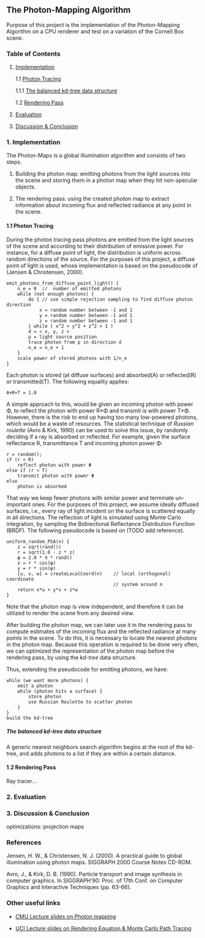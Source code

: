 ## The Photon-Mapping Algorithm

Purpose of this project is the implementation of the Photon-Mapping Algorithm on
a CPU renderer and test on a variation of the Cornell Box scene.

### Table of Contents

1. [Implementation](#1-implementation)

    1.1 [Photon Tracing](#11-photon-tracing)

    1.1.1 [The balanced kd-tree data structure](#the-balanced-kd-tree-data-structure)

    1.2 [Rendering Pass](#12-rendering-pass)

2. [Evaluation](#evaluation)

3. [Discussion & Conclusion](#discussion-&-conclusion)

### 1. Implementation

The Photon-Maps is a global illumination algorithm and consists of two steps.

1. Building the photon map: emitting photons from the light sources into the
   scene and storing them in a photon map when they hit non-specular objects. 

2. The rendering pass: using the created photon map to extract information about
   incoming flux and reflected radiance at any point in the scene.

#### 1.1 Photon Tracing

During the photon tracing pass photons are emitted from the light sources of
the scene and according to their distribution of emissive power. For instance,
for a diffuse point of light, the distribution is uniform across random
directions of the source. For the purposes of this project, a
diffuse point of light is used, whose implementation is based on the pseudocode
of (Jensen & Christensen, 2000).

```
emit_photons_from_diffuse_point_light() {
    n_e = 0  //  number of emitted photons
    while (not enough photons) {
        do { // use simple rejection sampling to find diffuse photon direction
            x = random number between -1 and 1
            y = random number between -1 and 1
            z = random number between -1 and 1
        } while ( x^2 + y^2 + z^2 > 1 )
        d = < x, y, z >
        p = light source position
        trace photon from p in direction d
        n_e = n_e + 1
    }
    scale power of stored photons with 1/n_e
}
```

Each photon is stored (at diffuse surfaces) and absorbed(A) or reflected(R) or
transmitted(T). The following equality applies:

    A+R+T = 1.0

A simple approach to this, would be given an incoming photon with power Φ, to
reflect the photon with power R\*Φ and transmit is with power T\*Φ.  However,
there is the risk to end up having too many low-powered photons, which would be
a waste of resources. The statistical technique of *Russian roulette* (Avro &
Kirk, 1990) can be used to solve this issue, by randomly deciding if a ray is
absorbed or reflected. For example, given the surface reflectance R,
transmittance T and incoming photon power Φ:

```
r = random();
if (r < R)
    reflect photon with power Φ
else if (r < T)
    transmit photon with power Φ
else
    photon is absorbed
```

That way we keep fewer photons with similar power and terminate un-important
ones. For the purposes of this project, we assume ideally diffused surfaces,
i.e., every ray of light incident on the surface is scattered equally in all
directions. The reflection of light is simulated using Monte Carlo integration,
by sampling the Bidirectional Reflectance Distribution Function (BRDF). The
following pseudocode is based on (TODO add reference).

```
uniform_random_PSA(n) {
    z = sqrt(rand())
    r = sqrt(1.0 - z * z)
    φ = 2.0 * π * rand()
    x = r * cos(φ)
    y = r * sin(φ)
    [u, v, w] = createLocalCoord(n)    // local (orthogonal) coordinate
                                       // system around n
    return x*u + y*v + z*w
}
```

Note that the photon map is view independent, and therefore it can be 
utilized to render the scene from any desired view. 

After building the photon map, we can later use it in the rendering pass to 
compute estimates of the incoming flux and the reflected radiance at
many points in the scene. To do this, it is necessary to locate the nearest
photons in the photon map. Because this operation is required to be done
very often, we can optimized the representation of the photon map before the
rendering pass, by using the *kd-tree* data structure.

Thus, extending the pseudocode for emitting photons, we have:

```
while (we want more photons) {
    emit a photon
    while (photon hits a surface) {
        store photon
        use Russian Roulette to scatter photon
    }
}
build the kd-tree 
```

##### The balanced kd-tree data structure

A generic nearest neighbors search algorithm begins at the root of the kd-
tree, and adds photons to a list if they are within a certain distance.

#### 1.2 Rendering Pass

Ray tracer... 

### 2. Evaluation

### 3. Discussion & Conclusion

optimizations: projection maps

### References

Jensen, H. W., & Christensen, N. J. (2000). A practical guide to global illumination using photon maps. SIGGRAPH 2000 Course Notes CD-ROM.

Avro, J., & Kirk, D. B. (1990). Particle transport and image synthesis in computer graphics. In SIGGRAPH’90: Proc. of 17th Conf. on Computer Graphics and Interactive Techniques (pp. 63-66).

### Other useful links

+ [CMU Lecture slides on Photon mapping](https://www.cs.cmu.edu/afs/cs/academic/class/15462-s12/www/lec_slides/lec18.pdf)

+ [UCI Lecture slides on Rendering Equation & Monte Carlo Path Tracing](https://www.ics.uci.edu/~shz/courses/cs295/slides/6_render_equ.pdf)

